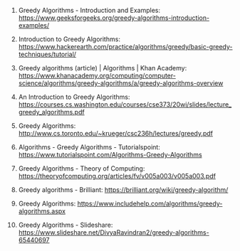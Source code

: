 

1. Greedy Algorithms - Introduction and Examples:
https://www.geeksforgeeks.org/greedy-algorithms-introduction-examples/

2. Introduction to Greedy Algorithms:
https://www.hackerearth.com/practice/algorithms/greedy/basic-greedy-techniques/tutorial/

3. Greedy algorithms (article) | Algorithms | Khan Academy:
https://www.khanacademy.org/computing/computer-science/algorithms/greedy-algorithms/a/greedy-algorithms-overview

4. An Introduction to Greedy Algorithms:
https://courses.cs.washington.edu/courses/cse373/20wi/slides/lecture_greedy_algorithms.pdf

5. Greedy Algorithms:
http://www.cs.toronto.edu/~krueger/csc236h/lectures/greedy.pdf

6. Algorithms - Greedy Algorithms - Tutorialspoint:
https://www.tutorialspoint.com/Algorithms-Greedy-Algorithms

7. Greedy Algorithms - Theory of Computing:
https://theoryofcomputing.org/articles/fv/v005a003/v005a003.pdf

8. Greedy algorithms - Brilliant:
https://brilliant.org/wiki/greedy-algorithm/

9. Greedy Algorithms:
https://www.includehelp.com/algorithms/greedy-algorithms.aspx

10. Greedy Algorithms - Slideshare:
https://www.slideshare.net/DivyaRavindran2/greedy-algorithms-65440697